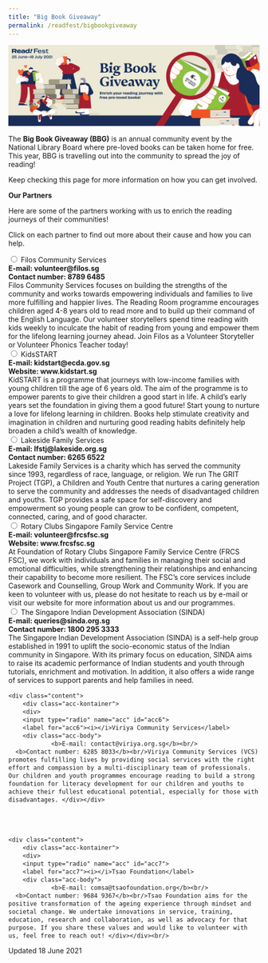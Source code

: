 ```yaml
---
title: "Big Book Giveaway"
permalink: /readfest/bigbookgiveaway
---
```


![banner RF](\images\RF_BBG.jpg)

The **Big Book Giveaway (BBG)** is an annual community event by the National Library Board where pre-loved books can be taken home for free. This year, BBG is travelling out into the community to spread the joy of reading!

Keep checking this page for more information on how you can get involved. 

 

**Our Partners** 

Here are some of the partners working with us to enrich the reading journeys of their communities! 

Click on each partner to find out more about their cause and how you can help. 



<div class="content">
	<div class="acc-kontainer">
		<div>
			<input type="radio" name="acc" id="acc1">
			<label for="acc1"><i></i>Filos Community Services</label>
			<div class="acc-body">
					<b>E-mail: volunteer@filos.sg</b><br/>
          <b>Contact number: 8789 6485</b><br/>Filos Community Services focuses on building the strengths of the community and works towards empowering individuals and families to live more fulfilling and happier lives.
          The Reading Room programme encourages children aged 4-8 years old to read more and to build up their command of the English Language. Our volunteer storytellers spend time reading with kids weekly to inculcate the habit of reading from young and empower them for the lifelong learning journey ahead. Join Filos as a Volunteer Storyteller or Volunteer Phonics Teacher today! </div>
<div class="content">
	<div class="acc-kontainer">
		<div>
			<input type="radio" name="acc" id="acc2">
			<label for="acc2"><i></i>KidsSTART</label>
			<div class="acc-body">
					<b>E-mail: kidstart@ecda.gov.sg</b><br/>
          <b>Website: www.kidstart.sg</b><br/>KidSTART is a programme that journeys with low-income families with young children till the age of 6 years old. The aim of the programme is to empower parents to give their children a good start in life. A child’s early years set the foundation in giving them a good future! Start young to nurture a love for lifelong learning in children. Books help stimulate creativity and imagination in children and nurturing good reading habits definitely help broaden a child’s wealth of knowledge. </div>

<div class="content">
	<div class="acc-kontainer">
		<div>
			<input type="radio" name="acc" id="acc3">
			<label for="acc3"><i></i>Lakeside Family Services</label>
			<div class="acc-body">
					<b>E-mail: lfstj@lakeside.org.sg</b><br/>
          <b>Contact number: 6265 6522</b><br/>Lakeside Family Services is a charity which has served the community since 1993, regardless of race, language, or religion. We run The GRIT Project (TGP), a Children and Youth Centre that nurtures a caring generation to serve the community and addresses the needs of disadvantaged children and youths. TGP provides a safe space for self-discovery and empowerment so young people can grow to be confident, competent, connected, caring, and of good character.</div>

<div class="content">
	<div class="acc-kontainer">
		<div>
			<input type="radio" name="acc" id="acc4">
			<label for="acc4"><i></i>Rotary Clubs Singapore Family Service Centre</label>
			<div class="acc-body">
					<b>E-mail: volunteer@frcsfsc.sg</b><br/>
          <b>Website: www.frcsfsc.sg</b><br/>At Foundation of Rotary Clubs Singapore Family Service Centre (FRCS FSC), we work with individuals and families in managing their social and emotional difficulties, while strengthening their relationships and enhancing their capability to become more resilient. The FSC’s core services include Casework and Counselling, Group Work and Community Work. If you are keen to volunteer with us, please do not hesitate to reach us by e-mail or visit our website for more information about us and our programmes. </div>

<div class="content">
	<div class="acc-kontainer">
		<div>
			<input type="radio" name="acc" id="acc5">
			<label for="acc5"><i></i>The Singapore Indian Development Association (SINDA)</label>
			<div class="acc-body">
					<b>E-mail: queries@sinda.org.sg</b><br/>
          <b>Contact number: 1800 295 3333</b><br/>The Singapore Indian Development Association (SINDA) is a self-help group established in 1991 to uplift the socio-economic status of the Indian community in Singapore. With its primary focus on education, SINDA aims to raise its academic performance of Indian students and youth through tutorials, enrichment and motivation. In addition, it also offers a wide range of services to support parents and help families in need.</div>



	<div class="content">
		<div class="acc-kontainer">
		<div>
		<input type="radio" name="acc" id="acc6">
		<label for="acc6"><i></i>Viriya Community Services</label>
		<div class="acc-body">
				<b>E-mail: contact@viriya.org.sg</b><br/>
	  <b>Contact number: 6285 8033</b><br/>Viriya Community Services (VCS) promotes fulfilling lives by providing social services with the right effort and compassion by a multi-disciplinary team of professionals. Our children and youth programmes encourage reading to build a strong foundation for literacy development for our children and youths to achieve their fullest educational potential, especially for those with disadvantages. </div></div>




	<div class="content">
		<div class="acc-kontainer">
		<div>
		<input type="radio" name="acc" id="acc7">
		<label for="acc7"><i></i>Tsao Foundation</label>
		<div class="acc-body">
				<b>E-mail: comsa@tsaofoundation.org</b><br/>
	  <b>Contact number: 9684 9367</b><br/>Tsao Foundation aims for the positive transformation of the ageing experience through mindset and societal change. We undertake innovations in service, training, education, research and collaboration, as well as advocacy for that purpose. If you share these values and would like to volunteer with us, feel free to reach out! </div></div><br/>









Updated 18 June 2021

